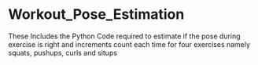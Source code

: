 # Workout_Pose_Estimation
These Includes the Python  Code required to estimate if the pose during exercise is right and increments count each time for four exercises namely squats, pushups, curls and situps 
